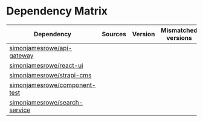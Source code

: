# Dependency Matrix

Dependency | Sources | Version | Mismatched versions
---------- | ------- | ------- | -------------------
[simonjamesrowe/api-gateway](https://github.com/simonjamesrowe/api-gateway.git) |  | []() | 
[simonjamesrowe/react-ui](https://github.com/simonjamesrowe/react-ui.git) |  | []() | 
[simonjamesrowe/strapi-cms](https://github.com/simonjamesrowe/strapi-cms.git) |  | []() | 
[simonjamesrowe/component-test](https://github.com/simonjamesrowe/component-test.git) |  | []() | 
[simonjamesrowe/search-service](https://github.com/simonjamesrowe/search-service.git) |  | []() | 
